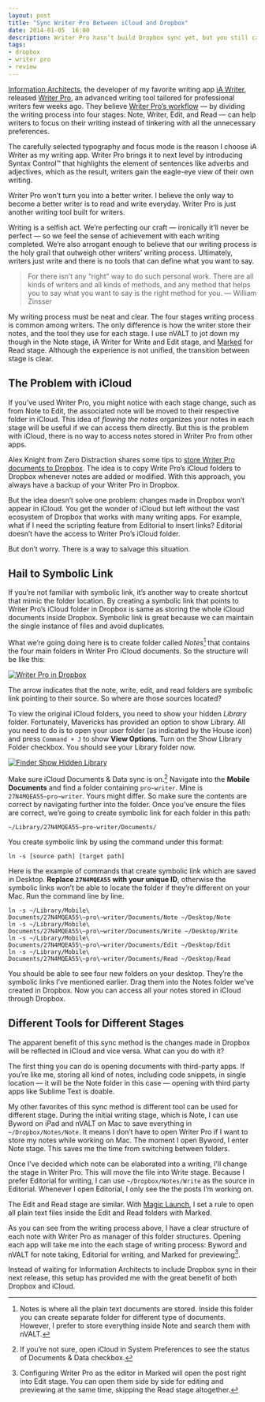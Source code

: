 ```yaml
---
layout: post
title: "Sync Writer Pro Between iCloud and Dropbox"
date: 2014-01-05  16:00
description: Writer Pro hasn’t build Dropbox sync yet, but you still can sync your documents by using symbolic links.
tags:
- dropbox
- writer pro
- review
---
```


[Information Architects][2210-001], the developer of my favorite writing app [iA Writer][2210-002],  released [Writer Pro][2210-003], an advanced writing tool tailored for professional writers few weeks ago. They believe [Writer Pro’s workflow][2210-004] — by dividing the writing process into four stages: Note, Writer, Edit, and Read — can help writers to focus on their writing instead of tinkering with all the unnecessary preferences.

<!--more-->

The carefully selected typography and focus mode is the reason I choose iA Writer as my writing app. Writer Pro brings it to next level by introducing  Syntax Control™ that highlights the element of sentences like adverbs and adjectives, which as the result, writers gain the eagle-eye view of their own writing.

Writer Pro won’t turn you into a better writer. I believe the only way to become a better writer is to read and write everyday.  Writer Pro is just another writing tool built for writers.

Writing is a selfish act. We’re perfecting our craft  — ironically it’ll never be perfect —  so we feel the sense of achievement with each writing completed. We’re also arrogant enough to believe that our writing process is the holy grail that outweigh other writers’ writing process. Ultimately, writers just write and there is no tools that can define what you want to say.

> For there isn’t any “right” way to do such personal work. There are all kinds of writers and all kinds of methods, and any method that helps you to say what you want to say is the right method for you. — William Zinsser

My writing process must be neat and clear. The four stages writing process is common among writers. The only difference is how the writer store their notes, and the tool they use for each stage. I use nVALT to jot down my though in the Note stage, iA Writer for Write and Edit stage, and [Marked][2210-005] for Read stage. Although the experience is not unified, the transition between stage is clear.

## The Problem with iCloud
If you’ve used Writer Pro, you might notice with each stage change, such as from Note to Edit, the associated note will be moved to their respective folder in iCloud. This idea of _flowing the notes_  organizes your notes in each stage will be useful if we can access them directly. But this is the problem with iCloud, there is no way to access notes stored in Writer Pro from other apps.

Alex Knight from Zero Distraction shares some tips to [store Writer Pro documents to Dropbox][2210-006]. The idea is to copy Write Pro’s iCloud folders to Dropbox whenever notes are added or modified. With this approach, you always have a backup of your Writer Pro in Dropbox.

But the idea doesn’t solve one problem: changes made in Dropbox won’t appear in iCloud. You get the wonder of iCloud but left without the vast ecosystem of Dropbox that works with many writing apps. For example, what if I need the scripting feature from Editorial to insert links? Editorial doesn’t have the access to Writer Pro’s iCloud folder.

But don’t worry. There is a way to salvage this situation.

## Hail to Symbolic Link
If you’re not familiar with symbolic link, it’s another way to create shortcut that mimic the folder location. By creating a symbolic link that points to Writer Pro’s iCloud folder in Dropbox is same as storing the whole iCloud documents inside Dropbox. Symbolic link is great because we can maintain the single instance of files and avoid duplicates.

What we’re going doing here is to create folder called _Notes_[^1] that contains the four main folders in Writer Pro iCloud documents. So the structure will be like this:

[ ![Writer Pro in Dropbox][img1] ](http://images.sayzlim.net/2014/01/writer_pro_dropbox.jpg "Writer Pro in Dropbox")

[img1]: http://images.sayzlim.net/2014/01/writer_pro_dropbox.jpg "Writer Pro in Dropbox"

The arrow indicates that the note, write, edit, and read folders are symbolic link pointing to their source. So where are those sources located?

To view the original iCloud folders, you need to show your hidden _Library_ folder. Fortunately, Mavericks has provided an option to show Library. All you need to do is to open your user folder (as indicated by the House icon) and press `Command + J` to show **View Options**. Turn on the Show Library Folder checkbox. You should see your Library folder now.

[ ![Finder Show Hidden Library][img2] ](http://images.sayzlim.net/2014/01/writer_pro_toggle_library.jpg "Finder Show Hidden Library")

[img2]: http://images.sayzlim.net/2014/01/writer_pro_toggle_library.jpg "Finder Show Hidden Library"

Make sure iCloud Documents & Data sync is on.[^2] Navigate into the **Mobile Documents** and find a folder containing `pro~writer`. Mine is `27N4MQEA55~pro~writer`. Yours might differ. So make sure the contents are correct by navigating further into the folder. Once you’ve ensure the files are correct, we’re going to create symbolic link for each folder in this path:

	~/Library/27N4MQEA55~pro~writer/Documents/

You create symbolic link by using the command under this format:

	ln -s [source path] [target path]

Here is the example of commands that create symbolic link which are saved in Desktop. **Replace `27N4MQEA55` with your unique ID**, otherwise the symbolic links won’t be able to locate the folder if they’re different on your Mac. Run the command line by line.

	ln -s ~/Library/Mobile\ Documents/27N4MQEA55\~pro\~writer/Documents/Note ~/Desktop/Note
	ln -s ~/Library/Mobile\ Documents/27N4MQEA55\~pro\~writer/Documents/Write ~/Desktop/Write
	ln -s ~/Library/Mobile\ Documents/27N4MQEA55\~pro\~writer/Documents/Edit ~/Desktop/Edit
	ln -s ~/Library/Mobile\ Documents/27N4MQEA55\~pro\~writer/Documents/Read ~/Desktop/Read

You should be able to see four new folders on your desktop. They’re the symbolic links I’ve mentioned earlier. Drag them into the Notes folder we’ve created in Dropbox. Now you can access all your notes stored in iCloud through Dropbox.

## Different Tools for Different Stages
The apparent benefit of this sync method is the changes made in Dropbox will be reflected in iCloud and vice versa. What can you do with it?

The first thing you can do is opening documents with third-party apps. If you’re like me, storing all kind of notes, including code snippets, in single location — it will be the Note folder in this case — opening with third party apps like Sublime Text is doable.

My other favorites of this sync method is different tool can be used for different stage. During the initial writing stage, which is Note, I can use Byword on iPad and nVALT on Mac to save everything in `~/Dropbox/Notes/Note`. It means I don’t have to open Writer Pro if I want to store my notes while working on Mac. The moment I open Byword, I enter Note stage. This saves me the time from switching between folders.

Once I’ve decided which note can be elaborated into a writing, I’ll change the stage in Writer Pro. This will move the file into Write stage. Because I prefer Editorial for writing, I can use `~/Dropbox/Notes/Write` as the source in Editorial. Whenever I open Editorial, I only see the the posts I’m working on.

The Edit and Read stage are similar. With [Magic Launch][2210-007], I set a rule to open all plain text files inside the Edit and Read folders with Marked.

As you can see from the writing process above, I have a clear structure of each note with Writer Pro as manager of this folder structures. Opening each app will take me into the each stage of writing process: Byword and nVALT for note taking, Editorial for writing, and Marked for previewing[^3].

Instead of waiting for Information Architects to include Dropbox sync in their next release, this setup has provided me with the great benefit of both Dropbox and iCloud.

[^1]: Notes is where all the plain text documents are stored. Inside this folder you can create separate folder for different type of documents. However, I prefer to store everything inside Note and search them with nVALT.
[^2]: If you’re not sure, open iCloud in System Preferences to  see the status of Documents & Data checkbox.
[^3]: Configuring Writer Pro as the editor in Marked will open the post right into Edit stage. You can open them side by side for editing and previewing at the same time, skipping the Read stage altogether.

[2210-001]: http://ia.net/ "Information Architects | iA designs and builds digital products."
[2210-002]: https://itunes.apple.com/us/app/ia-writer/id439623248?mt=12&uo=4&at=11ld6n&ct=ia+writer "iA Writer"
[2210-003]: https://itunes.apple.com/us/app/writer-pro-note-write-edit/id775737590?mt=12&uo=4&at=11ld6n&ct=writer+pro "Writer Pro: Note, Write, Edit, Read"
[2210-004]: http://ia.net/blog/writer-pro/ "Writer Pro | Information Architects - iA"
[2210-005]: http://markedapp.com/ "Marked - smart tools for smart writers"
[2210-006]: https://zerodistraction.com/using-dropbox-with-writer-pro/ "Zero Distraction | Using Dropbox with Writer Pro"
[2210-007]: http://www.oneperiodic.com/products/magiclaunch/ "One Periodic - Magic Launch"
